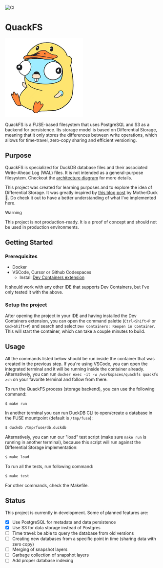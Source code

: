 ![CI](https://github.com/vinimdocarmo/quackfs/actions/workflows/ci.yml/badge.svg)

# QuackFS

![QuackFS Logo](./quackfs-logo.png)

QuackFS is a FUSE-based filesystem that uses PostgreSQL and S3 as a backend for persistence. Its storage model is based on Differential Storage, meaning that it only stores the differences between write operations, which allows for time-travel, zero-copy sharing and efficient versioning.

## Purpose

QuackFS is specialized for DuckDB database files and their associated Write-Ahead Log (WAL) files. It is not intended as a general-purpose filesystem. Checkout the [architecture diagram](./architecture-diagram.jpg) for more details.

This project was created for learning purposes and to explore the idea of Differential Storage. It was greatly inspired by [this blog post](https://motherduck.com/blog/differential-storage-building-block-for-data-warehouse/) by MotherDuck 🦆. Do check it out to have a better understanding of what I've implemented here.

> [!WARNING]
> This project is not production-ready. It is a proof of concept and should not be used in production environments.

## Getting Started

### Prerequisites

- Docker
- VSCode, Cursor or Github Codespaces 
    - Install [Dev Containers extension](https://marketplace.visualstudio.com/items?itemName=ms-vscode-remote.remote-containers)

It should work with any other IDE that supports Dev Containers, but I've only tested it with the above.

### Setup the project

After opening the project in your IDE and having installed the Dev Containers extension, you can open the command palette (`Ctrl+Shift+P` or `Cmd+Shift+P`) and search and select `Dev Containers: Reopen in Container`. This will start the container, which can take a couple minutes to build.

## Usage

All the commands listed below should be run inside the container that was created in the previous step. If you're using VSCode, you can open the integrated terminal and it will be running inside the container already. Alternatively, you can run `docker exec -it -w /workspaces/quackfs quackfs zsh` on your favorite terminal and follow from there.

To run the QuackFS process (storage backend), you can use the following command:

```bash
$ make run
```

In another terminal you can run DuckDB CLI to open/create a database in the FUSE mountpoint (default is `/tmp/fuse`):

```bash
$ duckdb /tmp/fuse/db.duckdb
```

Alternatively, you can run our "load" test script (make sure `make run` is running in another terminal), because this script will run against the Differential Storage implementation:

```bash
$ make load
```

To run all the tests, run following command:

```bash
$ make test
```

For other commands, check the Makefile.

## Status

This project is currently in development. Some of planned features are:

- [x] Use PostgreSQL for metadata and data persistence
- [x] Use S3 for data storage instead of Postgres
- [ ] Time travel: be able to query the database from old versions
- [ ] Creating new databases from a specific point in time (sharing data with zero copy)
- [ ] Merging of snapshot layers
- [ ] Garbage collection of snapshot layers
- [ ] Add proper database indexing
